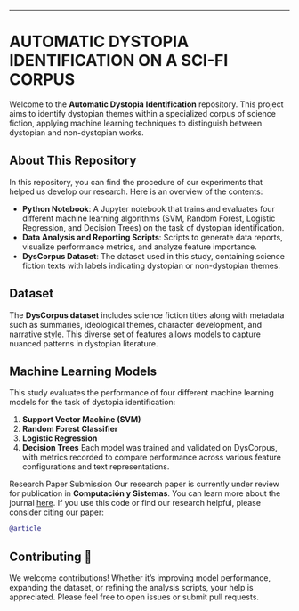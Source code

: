 ---

# AUTOMATIC DYSTOPIA IDENTIFICATION ON A SCI-FI CORPUS

Welcome to the **Automatic Dystopia Identification** repository. This project aims to identify dystopian themes within a specialized corpus of science fiction, applying machine learning techniques to distinguish between dystopian and non-dystopian works.

## About This Repository

In this repository, you can find the procedure of our experiments that helped us develop our research. Here is an overview of the contents:

- **Python Notebook**: A Jupyter notebook that trains and evaluates four different machine learning algorithms (SVM, Random Forest, Logistic Regression, and Decision Trees) on the task of dystopian identification.
- **Data Analysis and Reporting Scripts**: Scripts to generate data reports, visualize performance metrics, and analyze feature importance.
- **DysCorpus Dataset**: The dataset used in this study, containing science fiction texts with labels indicating dystopian or non-dystopian themes.

## Dataset

The **DysCorpus dataset** includes science fiction titles along with metadata such as summaries, ideological themes, character development, and narrative style. This diverse set of features allows models to capture nuanced patterns in dystopian literature.

## Machine Learning Models
This study evaluates the performance of four different machine learning models for the task of dystopia identification:
1. **Support Vector Machine (SVM)**
2. **Random Forest Classifier**
3. **Logistic Regression**
4. **Decision Trees**
Each model was trained and validated on DysCorpus, with metrics recorded to compare performance across various feature configurations and text representations.

Research Paper Submission
Our research paper is currently under review for publication in **Computación y Sistemas**. You can learn more about the journal [here](https://www.cys.cic.ipn.mx/ojs/index.php/CyS). If you use this code or find our research helpful, please consider citing our paper:
```bibtex
@article
```

## Contributing 🤝

We welcome contributions! Whether it’s improving model performance, expanding the dataset, or refining the analysis scripts, your help is appreciated. Please feel free to open issues or submit pull requests.
